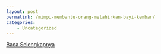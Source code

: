 ```yaml
---
layout: post
permalink: /mimpi-membantu-orang-melahirkan-bayi-kembar/
categories:
    - Uncategorized
---
```


[Baca Selengkapnya](/07)